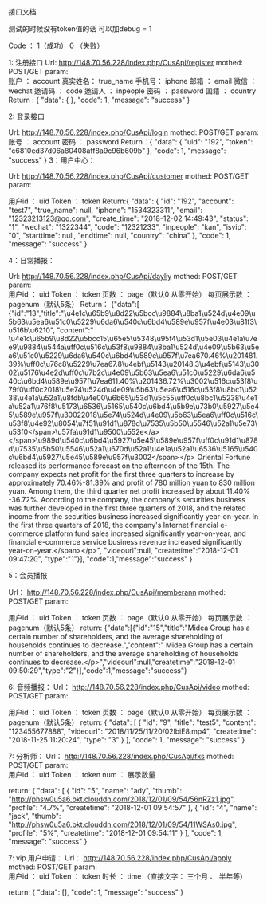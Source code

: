 接口文档

测试的时候没有token值的话 可以加debug  = 1

Code ： 1（成功） 0 （失败） 


1:  注册接口
Url:     http://148.70.56.228/index.php/CusApi/register
mothed:  POST/GET 
param:     
   账户 ： account
   真实姓名： true_name
   手机号： iphone 
   邮箱 ： email
   微信 ： wechat
   邀请码 ： code
   邀请人 ： inpeople 
   密码 ： password
   国籍 ： country
Return :   {
    "data": {
      },
      "code": 1,
      "message": "success"
}

2:  登录接口
    
Url:     http://148.70.56.228/index.php/CusApi/login
mothed:  POST/GET 
param:     
账号 ： account 
密码 ： password
Return：{
    "data": {
        "uid": "192",
        "token": "c6810ed37d06a80408aff8a9c96b609b"
    },
    "code": 1,
    "message": "success"
}
3：用户中心：

Url:     http://148.70.56.228/index.php/CusApi/customer
mothed:  POST/GET 
param:     

用户id ： uid 
Token   ： token
Return:{
    "data": {
        "id": "192",
        "account": "test7",
        "true_name": null,
        "iphone": "1534323311",
        "email": "12323213123@qq.com",
        "create_time": "2018-12-02 14:49:43",
        "status": "1",
        "wechat": "1322344",
        "code": "12321233",
        "inpeople": "kan",
        "isvip": "0",
        "starttime": null,
        "endtime": null,
        "country": "china"
    },
    "code": 1,
    "message": "success"
}

4：日常播报：

Url:     http://148.70.56.228/index.php/CusApi/dayliy
mothed:  POST/GET 
param:     
 用户id ： uid 
Token   ： token
页数  ： page（默认0 从零开始）
每页展示数 ： pagenum（默认5条）
Return：
    {"data":[
      {"id":"13","title":"\u4e1c\u65b9\u8d22\u5bcc\u9884\u8ba1\u524d\u4e09\u5b63\u5ea6\u51c0\u5229\u6da6\u540c\u6bd4\u589e\u957f\u4e03\u81f3\u516b\u6210",
      "content":"
\u4e1c\u65b9\u8d22\u5bcc15\u65e5\u5348\u95f4\u53d1\u5e03\u4e1a\u7ee9\u9884\u544a\uff0c\u516c\u53f8\u9884\u8ba1\u524d\u4e09\u5b63\u5ea6\u51c0\u5229\u6da6\u540c\u6bd4\u589e\u957f\u7ea670.46%\u201481.39%\uff0c\u76c8\u5229\u7ea67.8\u4ebf\u5143\u20148.3\u4ebf\u5143\u3002\u5176\u4e2d\uff0c\u7b2c\u4e09\u5b63\u5ea6\u51c0\u5229\u6da6\u540c\u6bd4\u589e\u957f\u7ea611.40%\u201436.72%\u3002\u516c\u53f8\u79f0\uff0c2018\u5e74\u524d\u4e09\u5b63\u5ea6\u516c\u53f8\u8bc1\u5238\u4e1a\u52a1\u8fdb\u4e00\u6b65\u53d1\u5c55\uff0c\u8bc1\u5238\u4e1a\u52a1\u76f8\u5173\u6536\u5165\u540c\u6bd4\u5b9e\u73b0\u5927\u5e45\u589e\u957f\u30022018\u5e74\u524d\u4e09\u5b63\u5ea6\uff0c\u516c\u53f8\u4e92\u8054\u7f51\u91d1\u878d\u7535\u5b50\u5546\u52a1\u5e73\u53f0<\/span>\u57fa\u91d1\u9500\u552e<\/a><\/span>\u989d\u540c\u6bd4\u5927\u5e45\u589e\u957f\uff0c\u91d1\u878d\u7535\u5b50\u5546\u52a1\u670d\u52a1\u4e1a\u52a1\u6536\u5165\u540c\u6bd4\u5927\u5e45\u589e\u957f\u3002<\/span><\/p>
Oriental Fortune released its performance forecast on the afternoon of the 15th. The company expects net profit for the first three quarters to increase by approximately 70.46%-81.39% and profit of 780 million yuan to 830 million yuan. Among them, the third quarter net profit increased by about 11.40% -36.72%. According to the company, the company's securities business was further developed in the first three quarters of 2018, and the related income from the securities business increased significantly year-on-year. In the first three quarters of 2018, the company's Internet financial e-commerce platform fund sales increased significantly year-on-year, and financial e-commerce service business revenue increased significantly year-on-year.<\/span><\/p>",
"videourl":null,
"createtime":"2018-12-01 09:47:20",
"type":"1"}],
"code":1,"message":"success"
}

5：会员播报

Url： http://148.70.56.228/index.php/CusApi/memberann
mothed:  POST/GET 
param:     

用户id ： uid 
Token   ： token
页数  ： page（默认0 从零开始）
每页展示数 ： pagenum（默认5条）
return:
 {"data":[{"id":"15","title":"Midea Group has a certain number of shareholders, and the average shareholding of households continues to decrease.","content":"
Midea Group has a certain number of shareholders, and the average shareholding of households continues to decrease.<\/p>","videourl":null,"createtime":"2018-12-01 09:50:29","type":"2"}],"code":1,"message":"success"}

6: 音频播报：
Url： http://148.70.56.228/index.php/CusApi/video
mothed:  POST/GET 
param:     

用户id ： uid 
Token   ： token
页数  ： page（默认0 从零开始）
每页展示数 ： pagenum（默认5条）
return:
   {
    "data": [
        {
            "id": "9",
            "title": "test5",
            "content": "123455677888",
            "videourl": "2018/11/25/11/20/02lbiE8.mp4",
            "createtime": "2018-11-25 11:20:24",
            "type": "3"
        }
    ],
    "code": 1,
    "message": "success"
}


7: 分析师：
Url： http://148.70.56.228/index.php/CusApi/fxs
mothed:  POST/GET 
param:     
用户id ： uid 
Token   ： token
num ： 展示数量

return:
   {
    "data": [
        {
            "id": "5",
            "name": "ady",
            "thumb": "http://phsw0u5a6.bkt.clouddn.com/2018/12/01/09/54/56nRZz1.jpg",
            "profile": "4.7%",
            "createtime": "2018-12-01 09:54:57"
        },
        {
            "id": "4",
            "name": "jack",
            "thumb": "http://phsw0u5a6.bkt.clouddn.com/2018/12/01/09/54/11WSAs0.jpg",
            "profile": "5%",
            "createtime": "2018-12-01 09:54:11"
        }
    ],
    "code": 1,
    "message": "success"
}


7: vip 用户申请：
Url： http://148.70.56.228/index.php/CusApi/apply
mothed:  POST/GET 
param:     
  用户id ： uid 
Token   ： token
时长 ： time （直接文字： 三个月 、 半年等）

return:
{
    "data": [],
    "code": 1,
    "message": "success"
}
   